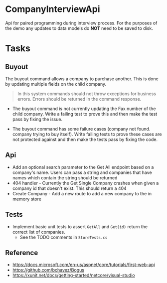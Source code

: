 # CompanyInterviewApi
Api for paired programming during interview process.
For the purposes of the demo any updates to data models do **NOT** need to be saved to disk.

# Tasks
## Buyout 
The buyout command allows a company to purchase another. This is done by updating multiple fields on the child company.

> In this system commands should not throw exceptions for business errors. Errors should be returned in the command response.

- The buyout command is not currently updating the Fax number of the child company. Write a failing test to prove this and then make the test pass by fixing the issue.

- The buyout command has some failure cases (company not found. company trying to buy itself). 
Write failing tests to prove these cases are not protected against and then make the tests pass by fixing the code.

## Api
- Add an optional search parameter to the Get All endpoint based on a company's name. Users can pass a string and companies that have names which contain the string should be returned
- 404 handler - Currently the Get Single Company crashes when given a company id that doesn't exist. This should return a 404
- Create Company - Add a new route to add a new company to the in memory store

## Tests
- Implement basic unit tests to assert `GetAll` and `Get(id)` return the correct list of companies.
  - See the TODO comments in `StoreTests.cs`

## Reference
- https://docs.microsoft.com/en-us/aspnet/core/tutorials/first-web-api
- https://github.com/bchavez/Bogus
- https://xunit.net/docs/getting-started/netcore/visual-studio
